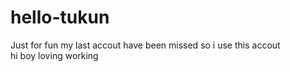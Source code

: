 # hello-tukun
Just for fun
my last accout have been missed  so i use this accout   
hi  boy  loving working
